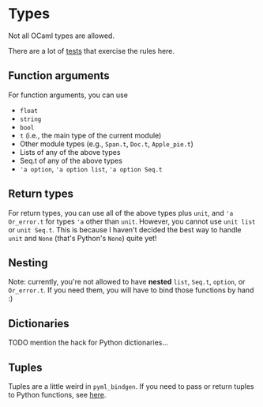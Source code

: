 # Types

Not all OCaml types are allowed.  

There are a lot of [tests](https://github.com/mooreryan/pyml_bindgen/tree/main/test) that exercise the rules here.

## Function arguments

For function arguments, you can use

* `float`
* `string`
* `bool`
* `t` (i.e., the main type of the current module)
* Other module types (e.g., `Span.t`, `Doc.t`, `Apple_pie.t`)
* Lists of any of the above types
* Seq.t of any of the above types
* `'a option`, `'a option list`, `'a option Seq.t`

## Return types

For return types, you can use all of the above types plus `unit`, and `'a Or_error.t` for types `'a` other than `unit`.  However, you cannot use `unit list` or `unit Seq.t`.  This is because I haven't decided the best way to handle `unit` and `None` (that's Python's `None`) quite yet!

## Nesting

Note: currently, you're not allowed to have **nested** `list`, `Seq.t`, `option`, or `Or_error.t`.  If you need them, you will have to bind those functions by hand :)

## Dictionaries

TODO mention the hack for Python dictionaries...

## Tuples

Tuples are a little weird in `pyml_bindgen`.  If you need to pass or return tuples to Python functions, see [here](todo.md).
